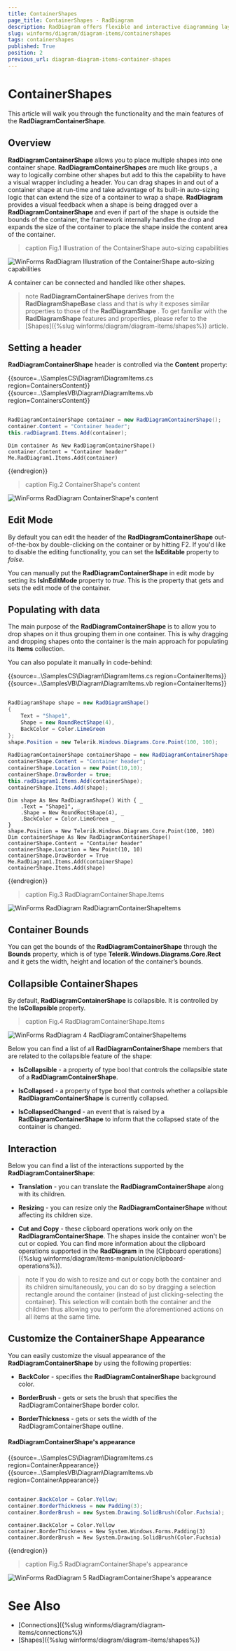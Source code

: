 ```yaml
---
title: ContainerShapes
page_title: ContainerShapes - RadDiagram
description: RadDiagram offers flexible and interactive diagramming layouts for your rich data-visualization applications.
slug: winforms/diagram/diagram-items/containershapes
tags: containershapes
published: True
position: 2
previous_url: diagram-diagram-items-container-shapes
---
```


# ContainerShapes


This article will walk you through the functionality and the main features of the __RadDiagramContainerShape__.

## Overview

__RadDiagramContainerShape__ allows you to place multiple shapes into one container shape. __RadDiagramContainerShapes__ are much like groups , a way to logically combine other shapes but add to this the capability to have a visual wrapper including a header. You can drag shapes in and out of a container shape at run-time and take advantage of its built-in auto-sizing logic that can extend the size of a container to wrap a shape. __RadDiagram__ provides a visual feedback when a shape is being dragged over a  __RadDiagramContainerShape__ and even if part  of the shape is outside the bounds of the container, the framework internally handles the drop and expands the size of the container to place the shape inside the content area of the container.
        
>caption Fig.1 Illustration of the ContainerShape auto-sizing capabilities

![WinForms RadDiagram Illustration of the ContainerShape auto-sizing capabilities](images/diagram-diagram-items-container-shapes001.gif)

A container can be connected and handled like other shapes.

>note  __RadDiagramContainerShape__ derives from the __RadDiagramShapeBase__ class and that is why it exposes similar properties to those of the __RadDiagramShape__ . To get familiar with the __RadDiagramShape__ features and properties, please refer to the [Shapes]({%slug winforms/diagram/diagram-items/shapes%}) article.
>


## Setting a header

__RadDiagramContainerShape__ header is controlled via the __Content__ property: 

{{source=..\SamplesCS\Diagram\DiagramItems.cs region=ContainersContent}} 
{{source=..\SamplesVB\Diagram\DiagramItems.vb region=ContainersContent}} 

````C#
            
RadDiagramContainerShape container = new RadDiagramContainerShape();
container.Content = "Container header";
this.radDiagram1.Items.Add(container);

````
````VB.NET
Dim container As New RadDiagramContainerShape()
container.Content = "Container header"
Me.RadDiagram1.Items.Add(container)

````

{{endregion}} 



>caption Fig.2 ContainerShape's content

![WinForms RadDiagram ContainerShape's content](images/diagram-diagram-items-container-shapes002.png)

## Edit Mode

By default you can edit the header of the __RadDiagramContainerShape__ out-of-the-box by double-clicking on the container  or by hitting F2. If you'd like to disable the editing functionality, you can set the __IsEditable__ property to *false*.

You can manually put the __RadDiagramContainerShape__ in edit mode by setting its __IsInEditMode__ property to *true*. This is the property that gets and sets the edit mode of the container.
        

## Populating with data

The main purpose of the __RadDiagramContainerShape__ is to allow you to drop shapes on it thus grouping them in one container. This is why dragging and dropping shapes onto the container is the main approach for populating its __Items__ collection.

You can also populate it manually in code-behind: 

{{source=..\SamplesCS\Diagram\DiagramItems.cs region=ContainerItems}} 
{{source=..\SamplesVB\Diagram\DiagramItems.vb region=ContainerItems}} 

````C#
            
RadDiagramShape shape = new RadDiagramShape()
{
    Text = "Shape1",
    Shape = new RoundRectShape(4),
    BackColor = Color.LimeGreen
};
shape.Position = new Telerik.Windows.Diagrams.Core.Point(100, 100);
            
RadDiagramContainerShape containerShape = new RadDiagramContainerShape();
containerShape.Content = "Container header";
containerShape.Location = new Point(10,10);
containerShape.DrawBorder = true;
this.radDiagram1.Items.Add(containerShape);    
containerShape.Items.Add(shape);

````
````VB.NET
Dim shape As New RadDiagramShape() With { _
    .Text = "Shape1", _
    .Shape = New RoundRectShape(4), _
    .BackColor = Color.LimeGreen _
}
shape.Position = New Telerik.Windows.Diagrams.Core.Point(100, 100)
Dim containerShape As New RadDiagramContainerShape()
containerShape.Content = "Container header"
containerShape.Location = New Point(10, 10)
containerShape.DrawBorder = True
Me.RadDiagram1.Items.Add(containerShape)
containerShape.Items.Add(shape)

````

{{endregion}} 


>caption Fig.3 RadDiagramContainerShape.Items

![WinForms RadDiagram RadDiagramContainerShapeItems](images/diagram-diagram-items-container-shapes003.png)

## Container Bounds

You can get the bounds of the __RadDiagramContainerShape__ through the __Bounds__ property, which is of type __Telerik.Windows.Diagrams.Core.Rect__ and it gets the width, height and location of the container’s bounds.

## Collapsible ContainerShapes

By default, __RadDiagramContainerShape__ is collapsible. It is controlled by the __IsCollapsible__ property.
        
>caption Fig.4 RadDiagramContainerShape.Items

![WinForms RadDiagram 4 RadDiagramContainerShapeItems](images/diagram-diagram-items-container-shapes004.gif)

Below you can find a list of all __RadDiagramContainerShape__ members that are related to the collapsible feature of the shape:

* __IsCollapsible__ - a property of type bool that controls the collapsible state of a __RadDiagramContainerShape__.
            

* __IsCollapsed__ - a property of type bool that controls whether a collapsible __RadDiagramContainerShape__ is currently collapsed.
            

* __IsCollapsedChanged__ - an event that is raised by a __RadDiagramContainerShape__ to inform that the collapsed state of the container is changed.
            

## Interaction

Below you can find a list of the interactions supported by the __RadDiagramContainerShape__:

* __Translation__ - you can translate the __RadDiagramContainerShape__ along with its children.
            

* __Resizing__ - you can resize only the __RadDiagramContainerShape__ without affecting its children size.
            

* __Cut and Copy__ - these clipboard operations work only on the __RadDiagramContainerShape__. The shapes inside the container won't be cut or copied. You can find more information about the clipboard operations supported in the __RadDiagram__ in the [Clipboard operations]({%slug winforms/diagram/items-manipulation/clipboard-operations%}).
            

>note If you do wish to resize and cut or copy both the container and its children simultaneously, you can do so by dragging a selection rectangle around the container (instead of just clicking-selecting the container). This selection will contain both the container and the children thus allowing you to perform the aforementioned actions on all items at the same time.
>


## Customize the ContainerShape Appearance

You can easily customize the visual appearance of the __RadDiagramContainerShape__ by using the following properties:

* __BackColor__ - specifies the __RadDiagramContainerShape__ background color.
            

* __BorderBrush__ - gets or sets the brush that specifies the RadDiagramContainerShape border color.
            

* __BorderThickness__ - gets or sets the width of the RadDiagramContainerShape outline.

#### RadDiagramContainerShape's appearance 

{{source=..\SamplesCS\Diagram\DiagramItems.cs region=ContainerAppearance}} 
{{source=..\SamplesVB\Diagram\DiagramItems.vb region=ContainerAppearance}} 

````C#
            
container.BackColor = Color.Yellow;
container.BorderThickness = new Padding(3);
container.BorderBrush = new System.Drawing.SolidBrush(Color.Fuchsia);

````
````VB.NET
container.BackColor = Color.Yellow
container.BorderThickness = New System.Windows.Forms.Padding(3)
container.BorderBrush = New System.Drawing.SolidBrush(Color.Fuchsia)

````

{{endregion}} 



>caption Fig.5 RadDiagramContainerShape's appearance

![WinForms RadDiagram 5 RadDiagramContainerShape's appearance](images/diagram-diagram-items-container-shapes005.png)

# See Also
  	
* [Connections]({%slug winforms/diagram/diagram-items/connections%})	
* [Shapes]({%slug winforms/diagram/diagram-items/shapes%})
